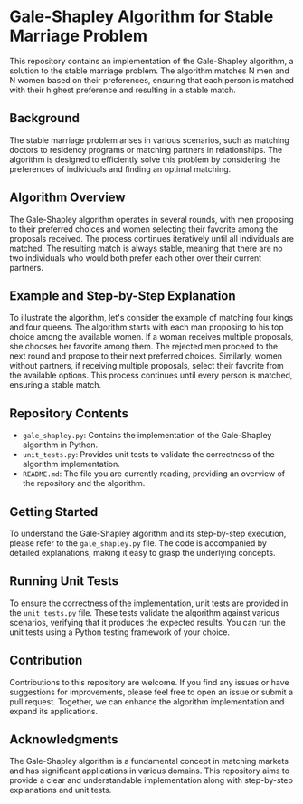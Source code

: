 # Gale-Shapley Algorithm for Stable Marriage Problem

This repository contains an implementation of the Gale-Shapley algorithm, a solution to the stable marriage problem. The algorithm matches N men and N women based on their preferences, ensuring that each person is matched with their highest preference and resulting in a stable match.

## Background

The stable marriage problem arises in various scenarios, such as matching doctors to residency programs or matching partners in relationships. The algorithm is designed to efficiently solve this problem by considering the preferences of individuals and finding an optimal matching.

## Algorithm Overview

The Gale-Shapley algorithm operates in several rounds, with men proposing to their preferred choices and women selecting their favorite among the proposals received. The process continues iteratively until all individuals are matched. The resulting match is always stable, meaning that there are no two individuals who would both prefer each other over their current partners.

## Example and Step-by-Step Explanation

To illustrate the algorithm, let's consider the example of matching four kings and four queens. The algorithm starts with each man proposing to his top choice among the available women. If a woman receives multiple proposals, she chooses her favorite among them. The rejected men proceed to the next round and propose to their next preferred choices. Similarly, women without partners, if receiving multiple proposals, select their favorite from the available options. This process continues until every person is matched, ensuring a stable match.

## Repository Contents

- `gale_shapley.py`: Contains the implementation of the Gale-Shapley algorithm in Python.
- `unit_tests.py`: Provides unit tests to validate the correctness of the algorithm implementation.
- `README.md`: The file you are currently reading, providing an overview of the repository and the algorithm.

## Getting Started

To understand the Gale-Shapley algorithm and its step-by-step execution, please refer to the `gale_shapley.py` file. The code is accompanied by detailed explanations, making it easy to grasp the underlying concepts.

## Running Unit Tests

To ensure the correctness of the implementation, unit tests are provided in the `unit_tests.py` file. These tests validate the algorithm against various scenarios, verifying that it produces the expected results. You can run the unit tests using a Python testing framework of your choice.

## Contribution

Contributions to this repository are welcome. If you find any issues or have suggestions for improvements, please feel free to open an issue or submit a pull request. Together, we can enhance the algorithm implementation and expand its applications.

## Acknowledgments

The Gale-Shapley algorithm is a fundamental concept in matching markets and has significant applications in various domains. This repository aims to provide a clear and understandable implementation along with step-by-step explanations and unit tests.
